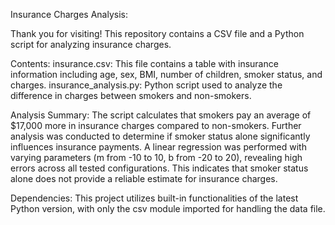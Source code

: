 Insurance Charges Analysis:

Thank you for visiting! This repository contains a CSV file and a Python script for analyzing insurance charges.

Contents:
insurance.csv: This file contains a table with insurance information including age, sex, BMI, number of children, smoker status, and charges.
insurance_analysis.py: Python script used to analyze the difference in charges between smokers and non-smokers.

Analysis Summary:
The script calculates that smokers pay an average of $17,000 more in insurance charges compared to non-smokers. Further analysis was conducted to determine if smoker status alone significantly influences insurance payments. A linear regression was performed with varying parameters (m from -10 to 10, b from -20 to 20), revealing high errors across all tested configurations. This indicates that smoker status alone does not provide a reliable estimate for insurance charges.

Dependencies:
This project utilizes built-in functionalities of the latest Python version, with only the csv module imported for handling the data file.
